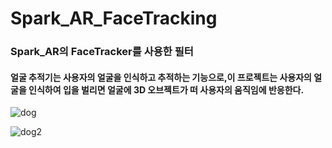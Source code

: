 # Spark_AR_FaceTracking
### Spark_AR의 FaceTracker를 사용한 필터
#### 얼굴 추적기는 사용자의 얼굴을 인식하고 추적하는 기능으로,이 프로젝트는 사용자의 얼굴을 인식하여 입을 벌리면 얼굴에 3D 오브젝트가 떠 사용자의 움직임에 반응한다. 

![dog](https://github.com/Seong-A/Spark_AR/assets/83965377/48c0cdb2-9d99-47c7-b607-218c00071ace)

![dog2](https://github.com/Seong-A/Spark_AR/assets/83965377/38e64b7f-7bda-43be-9f08-54c58df14085)

